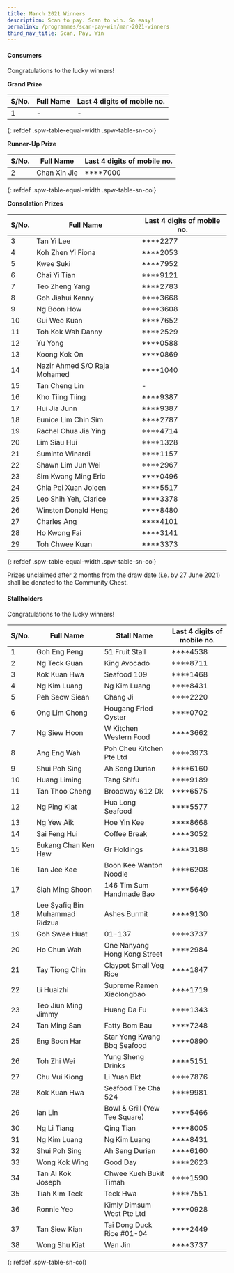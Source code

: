 ```yaml
---
title: March 2021 Winners
description: Scan to pay. Scan to win. So easy!
permalink: /programmes/scan-pay-win/mar-2021-winners
third_nav_title: Scan, Pay, Win
---
```


#### Consumers
Congratulations to the lucky winners!


**Grand Prize** 


|S/No.| Full Name                     | Last 4 digits of mobile no. |
|-----|-------------------------------|-----------------------------|
| 1   | -                             | -                           |
{: refdef .spw-table-equal-width .spw-table-sn-col}

**Runner-Up Prize** 

|S/No.| Full Name                     | Last 4 digits of mobile no. |
|-----|-------------------------------|-----------------------------|
| 2   |Chan Xin Jie                   | \*\*\*\*7000                |
{: refdef .spw-table-equal-width .spw-table-sn-col}

**Consolation Prizes** 

| S/No. | Full Name                    | Last 4 digits of mobile no. |
|-------|------------------------------|-----------------------------|
|   3   |          Tan Yi Lee          |     \*\*\*\*2277            |
|   4   |       Koh Zhen Yi Fiona      |     \*\*\*\*2053            |
|   5   |           Kwee Suki          |     \*\*\*\*7952            |
|   6   |         Chai Yi Tian         |     \*\*\*\*9121            |
|   7   |        Teo Zheng Yang        |     \*\*\*\*2783            |
|   8   |       Goh Jiahui Kenny       |     \*\*\*\*3668            |
|   9   |          Ng Boon How         |     \*\*\*\*3608            |
|   10  |         Gui Wee Kuan         |     \*\*\*\*7652            |
|   11  |       Toh Kok Wah Danny      |     \*\*\*\*2529            |
|   12  |            Yu Yong           |     \*\*\*\*0588            |
|   13  |         Koong Kok On         |     \*\*\*\*0869            |
|   14  | Nazir Ahmed S/O Raja Mohamed |     \*\*\*\*1040            |
|   15  |         Tan Cheng Lin        |     -                       |
|   16  |        Kho Tiing Tiing       |     \*\*\*\*9387            |
|   17  |         Hui Jia Junn         |     \*\*\*\*9387            |
|   18  |      Eunice Lim Chin Sim     |     \*\*\*\*2787            |
|   19  |     Rachel Chua Jia Ying     |     \*\*\*\*4714            |
|   20  |         Lim Siau Hui         |     \*\*\*\*1328            |
|   21  |        Suminto Winardi       |     \*\*\*\*1157            |
|   22  |       Shawn Lim Jun Wei      |     \*\*\*\*2967            |
|   23  |      Sim Kwang Ming Eric     |     \*\*\*\*0496            |
|   24  |     Chia Pei Xuan Joleen     |     \*\*\*\*5517            |
|   25  |     Leo Shih Yeh, Clarice    |     \*\*\*\*3378            |
|   26  |      Winston Donald Heng     |     \*\*\*\*8480            |
|   27  |          Charles Ang         |     \*\*\*\*4101            |
|   28  |         Ho Kwong Fai         |     \*\*\*\*3141            |
|   29  |        Toh Chwee Kuan        |     \*\*\*\*3373            |
{: refdef .spw-table-equal-width .spw-table-sn-col}

<span class="spw-disclaimer">Prizes unclaimed after 2 months from the draw date (i.e. by 27 June 2021) shall be donated to the Community Chest.</span> 

#### Stallholders
Congratulations to the lucky winners!

| S/No. | Full Name                      | Stall Name                    | Last 4 digits of mobile no. |
|-------|--------------------------------|-------------------------------|-----------------------------|
| 1     | Goh Eng Peng                   | 51 Fruit Stall                |     \*\*\*\*4538            |
| 2     | Ng Teck Guan                   | King Avocado                  |     \*\*\*\*8711            |
| 3     | Kok Kuan Hwa                   | Seafood 109                   |     \*\*\*\*1468            |
| 4     | Ng Kim Luang                   | Ng Kim Luang                  |     \*\*\*\*8431            |
| 5     | Peh Seow Siean                 | Chang Ji                      |     \*\*\*\*2220            |
| 6     | Ong Lim Chong                  | Hougang Fried Oyster          |     \*\*\*\*0702            |
| 7     | Ng Siew Hoon                   | W Kitchen Western Food        |     \*\*\*\*3662            |
| 8     | Ang Eng Wah                    | Poh Cheu Kitchen Pte Ltd      |     \*\*\*\*3973            |
| 9     | Shui Poh Sing                  | Ah Seng Durian                |     \*\*\*\*6160            |
| 10    | Huang Liming                   | Tang Shifu                    |     \*\*\*\*9189            |
| 11    | Tan Thoo Cheng                 | Broadway 612 Dk               |     \*\*\*\*6575            |
| 12    | Ng Ping Kiat                   | Hua Long Seafood              |     \*\*\*\*5577            |
| 13    | Ng Yew Aik                     | Hoe Yin Kee                   |     \*\*\*\*8668            |
| 14    | Sai Feng Hui                   | Coffee Break                  |     \*\*\*\*3052            |
| 15    | Eukang Chan Ken Haw            | Gr Holdings                   |     \*\*\*\*3188            |
| 16    | Tan Jee Kee                    | Boon Kee Wanton Noodle        |     \*\*\*\*6208            |
| 17    | Siah Ming Shoon                | 146 Tim Sum Handmade Bao      |     \*\*\*\*5649            |
| 18    | Lee Syafiq Bin Muhammad Ridzua | Ashes Burmit                  |     \*\*\*\*9130            |
| 19    | Goh Swee Huat                  | 01-137                        |     \*\*\*\*3737            |
| 20    | Ho Chun Wah                    | One Nanyang Hong Kong Street  |     \*\*\*\*2984            |
| 21    | Tay Tiong Chin                 | Claypot Small Veg Rice        |     \*\*\*\*1847            |
| 22    | Li Huaizhi                     | Supreme Ramen Xiaolongbao     |     \*\*\*\*1719            |
| 23    | Teo Jiun Ming Jimmy            | Huang Da Fu                   |     \*\*\*\*1343            |
| 24    |  Tan Ming San                  |  Fatty Bom Bau                |     \*\*\*\*7248            |
| 25    | Eng Boon Har                   | Star Yong Kwang Bbq Seafood   |     \*\*\*\*0890            |
| 26    | Toh Zhi Wei                    | Yung Sheng Drinks             |     \*\*\*\*5151            |
| 27    | Chu Vui Kiong                  | Li Yuan Bkt                   |     \*\*\*\*7876            |
| 28    | Kok Kuan Hwa                   | Seafood Tze Cha 524           |     \*\*\*\*9981            |
| 29    | Ian Lin                        | Bowl & Grill (Yew Tee Square) |     \*\*\*\*5466            |
| 30    | Ng Li Tiang                    | Qing Tian                     |     \*\*\*\*8005            |
| 31    | Ng Kim Luang                   | Ng Kim Luang                  |     \*\*\*\*8431            |
| 32    | Shui Poh Sing                  | Ah Seng Durian                |     \*\*\*\*6160            |
| 33    | Wong Kok Wing                  | Good Day                      |     \*\*\*\*2623            |
| 34    | Tan Ai Kok Joseph              | Chwee Kueh Bukit Timah        |     \*\*\*\*1590            |
| 35    | Tiah Kim Teck                  | Teck Hwa                      |     \*\*\*\*7551            |
| 36    | Ronnie Yeo                     | Kimly Dimsum West Pte Ltd     |     \*\*\*\*0928            |
| 37    | Tan Siew Kian                  | Tai Dong Duck Rice #01-04     |     \*\*\*\*2449            |
| 38    | Wong Shu Kiat                  | Wan Jin                       |     \*\*\*\*3737            |
{: refdef .spw-table-sn-col}